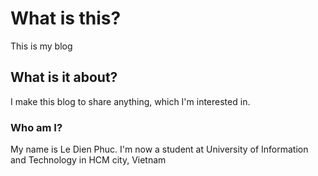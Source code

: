 # What is this?
This is my blog
## What is it about?
I make this blog to share anything, which I'm interested in.
### Who am I?
My name is Le Dien Phuc. I'm now a student at University of Information and Technology in HCM city, Vietnam
